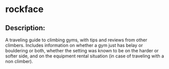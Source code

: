 # rockface

## Description:

A traveling guide to climbing gyms, with tips and reviews from other climbers. Includes information on whether a gym just has belay or bouldering or both, whether the setting was known to be on the harder or softer side, and on the equipment rental situation (in case of traveling with a non climber).
